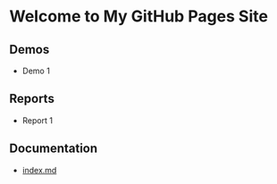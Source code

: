 # Welcome to My GitHub Pages Site

## Demos

- Demo 1

## Reports

- Report 1

## Documentation

- [index.md](./docs/index.md)
